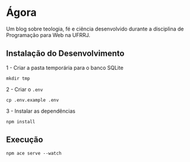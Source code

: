 # Ágora

Um blog sobre teologia, fé e ciência desenvolvido durante a disciplina de Programação para Web na UFRRJ.

## Instalação do Desenvolvimento

1 - Criar a pasta temporária para o banco SQLite

```console
mkdir tmp
```

2 - Criar o `.env`

```console
cp .env.example .env
```

3 - Instalar as dependências

```console
npm install
```

## Execução

```console
npm ace serve --watch
```
